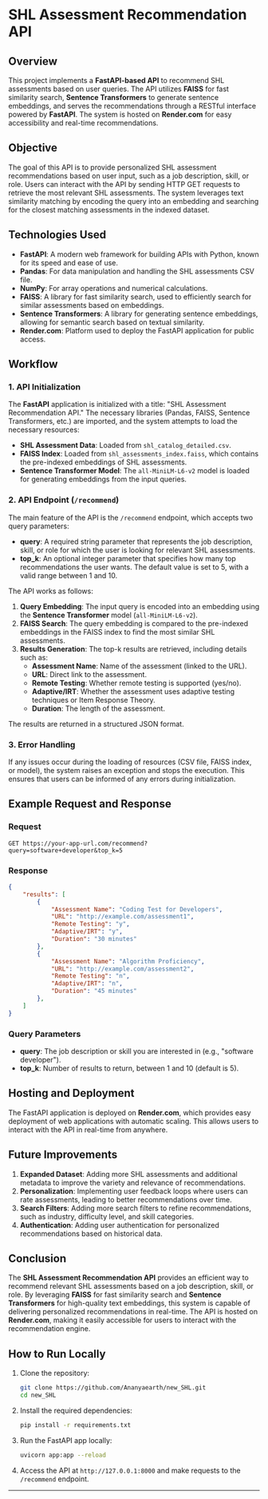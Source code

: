 # SHL Assessment Recommendation API

## Overview

This project implements a **FastAPI-based API** to recommend SHL assessments based on user queries. The API utilizes **FAISS** for fast similarity search, **Sentence Transformers** to generate sentence embeddings, and serves the recommendations through a RESTful interface powered by **FastAPI**. The system is hosted on **Render.com** for easy accessibility and real-time recommendations.

## Objective

The goal of this API is to provide personalized SHL assessment recommendations based on user input, such as a job description, skill, or role. Users can interact with the API by sending HTTP GET requests to retrieve the most relevant SHL assessments. The system leverages text similarity matching by encoding the query into an embedding and searching for the closest matching assessments in the indexed dataset.

## Technologies Used

- **FastAPI**: A modern web framework for building APIs with Python, known for its speed and ease of use.
- **Pandas**: For data manipulation and handling the SHL assessments CSV file.
- **NumPy**: For array operations and numerical calculations.
- **FAISS**: A library for fast similarity search, used to efficiently search for similar assessments based on embeddings.
- **Sentence Transformers**: A library for generating sentence embeddings, allowing for semantic search based on textual similarity.
- **Render.com**: Platform used to deploy the FastAPI application for public access.

## Workflow

### 1. API Initialization
The **FastAPI** application is initialized with a title: "SHL Assessment Recommendation API." The necessary libraries (Pandas, FAISS, Sentence Transformers, etc.) are imported, and the system attempts to load the necessary resources:
- **SHL Assessment Data**: Loaded from `shl_catalog_detailed.csv`.
- **FAISS Index**: Loaded from `shl_assessments_index.faiss`, which contains the pre-indexed embeddings of SHL assessments.
- **Sentence Transformer Model**: The `all-MiniLM-L6-v2` model is loaded for generating embeddings from the input queries.

### 2. API Endpoint (`/recommend`)
The main feature of the API is the `/recommend` endpoint, which accepts two query parameters:
- **query**: A required string parameter that represents the job description, skill, or role for which the user is looking for relevant SHL assessments.
- **top_k**: An optional integer parameter that specifies how many top recommendations the user wants. The default value is set to 5, with a valid range between 1 and 10.

The API works as follows:
1. **Query Embedding**: The input query is encoded into an embedding using the **Sentence Transformer** model (`all-MiniLM-L6-v2`).
2. **FAISS Search**: The query embedding is compared to the pre-indexed embeddings in the FAISS index to find the most similar SHL assessments.
3. **Results Generation**: The top-k results are retrieved, including details such as:
   - **Assessment Name**: Name of the assessment (linked to the URL).
   - **URL**: Direct link to the assessment.
   - **Remote Testing**: Whether remote testing is supported (yes/no).
   - **Adaptive/IRT**: Whether the assessment uses adaptive testing techniques or Item Response Theory.
   - **Duration**: The length of the assessment.

The results are returned in a structured JSON format.

### 3. Error Handling
If any issues occur during the loading of resources (CSV file, FAISS index, or model), the system raises an exception and stops the execution. This ensures that users can be informed of any errors during initialization.

## Example Request and Response

### Request

```http
GET https://your-app-url.com/recommend?query=software+developer&top_k=5
```

### Response

```json
{
    "results": [
        {
            "Assessment Name": "Coding Test for Developers",
            "URL": "http://example.com/assessment1",
            "Remote Testing": "y",
            "Adaptive/IRT": "y",
            "Duration": "30 minutes"
        },
        {
            "Assessment Name": "Algorithm Proficiency",
            "URL": "http://example.com/assessment2",
            "Remote Testing": "n",
            "Adaptive/IRT": "n",
            "Duration": "45 minutes"
        },
    ]
}
```

### Query Parameters

- **query**: The job description or skill you are interested in (e.g., "software developer").
- **top_k**: Number of results to return, between 1 and 10 (default is 5).

## Hosting and Deployment

The FastAPI application is deployed on **Render.com**, which provides easy deployment of web applications with automatic scaling. This allows users to interact with the API in real-time from anywhere.

## Future Improvements

1. **Expanded Dataset**: Adding more SHL assessments and additional metadata to improve the variety and relevance of recommendations.
2. **Personalization**: Implementing user feedback loops where users can rate assessments, leading to better recommendations over time.
3. **Search Filters**: Adding more search filters to refine recommendations, such as industry, difficulty level, and skill categories.
4. **Authentication**: Adding user authentication for personalized recommendations based on historical data.

## Conclusion

The **SHL Assessment Recommendation API** provides an efficient way to recommend relevant SHL assessments based on a job description, skill, or role. By leveraging **FAISS** for fast similarity search and **Sentence Transformers** for high-quality text embeddings, this system is capable of delivering personalized recommendations in real-time. The API is hosted on **Render.com**, making it easily accessible for users to interact with the recommendation engine.

## How to Run Locally

1. Clone the repository:
   ```bash
   git clone https://github.com/Ananyaearth/new_SHL.git
   cd new_SHL
   ```

2. Install the required dependencies:
   ```bash
   pip install -r requirements.txt
   ```

3. Run the FastAPI app locally:
   ```bash
   uvicorn app:app --reload
   ```

4. Access the API at `http://127.0.0.1:8000` and make requests to the `/recommend` endpoint.

---

